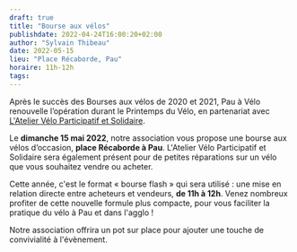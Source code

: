 ```yaml
---
draft: true
title: "Bourse aux vélos"
publishdate: 2022-04-24T16:00:20+02:00
author: "Sylvain Thibeau"
date: 2022-05-15
lieu: "Place Récaborde, Pau"
horaire: 11h-12h
tags:
---
```


Après le succès des Bourses aux vélos de 2020 et 2021, Pau à Vélo renouvelle l’opération durant le Printemps du Vélo, en partenariat avec [L'Atelier Vélo Participatif et Solidaire](http://ateliervelopau.fr).

<!--more-->
Le **dimanche 15 mai 2022**, notre association vous propose une bourse aux vélos d’occasion, **place Récaborde à Pau**. L'Atelier Vélo Participatif et Solidaire sera également présent pour de petites réparations sur un vélo que vous souhaitez vendre ou acheter.


Cette année, c'est le format « bourse flash » qui sera utilisé : une mise en relation directe entre acheteurs et vendeurs, **de 11h à 12h**. Venez nombreux profiter de cette nouvelle formule plus compacte, pour vous faciliter la pratique du vélo à Pau et dans l'agglo !

Notre association offrira un pot sur place pour ajouter une touche de convivialité à l'évènement.
